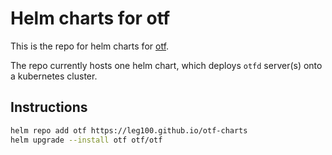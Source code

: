 # Helm charts for otf

This is the repo for helm charts for [otf](https://github.com/leg100/otf).

The repo currently hosts one helm chart, which deploys `otfd` server(s) onto a kubernetes cluster.

## Instructions

```bash
helm repo add otf https://leg100.github.io/otf-charts
helm upgrade --install otf otf/otf
```
